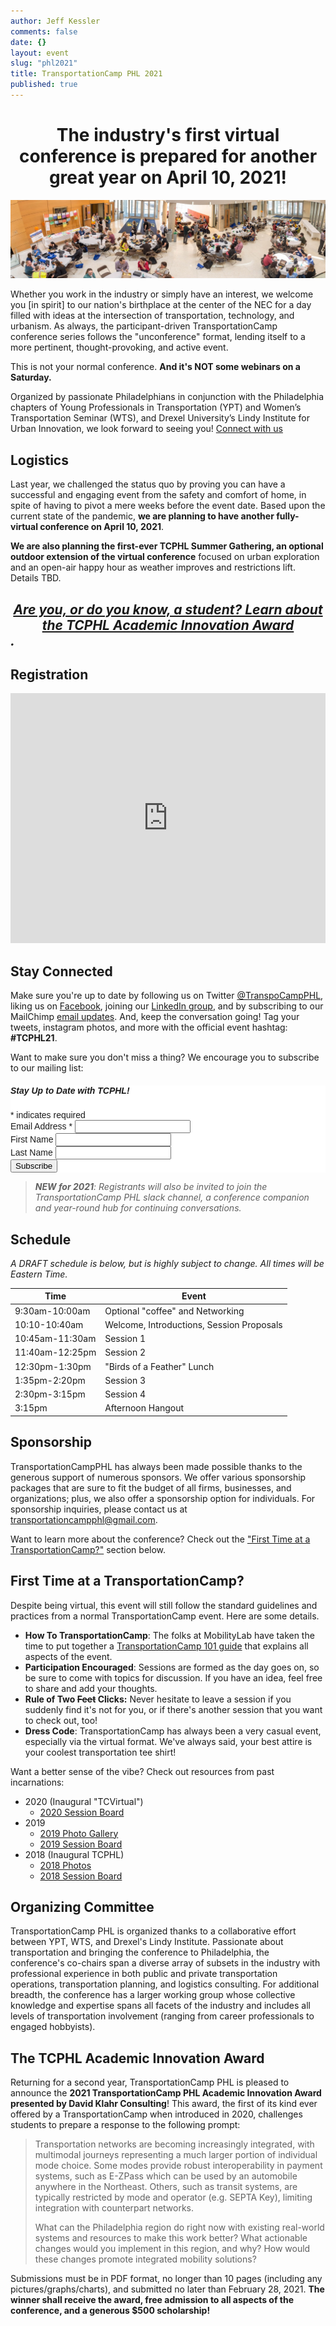 ```yaml
---
author: Jeff Kessler
comments: false
date: {}
layout: event
slug: "phl2021"
title: TransportationCamp PHL 2021
published: true
---
```

<h1><center>The industry's first virtual conference is prepared for another great year on April 10, 2021!</center></h1>

![Scenes from TransportationCamp PHL 2019](/events/phl2018/Scenes%20from%20TCPHL18.jpg)

Whether you work in the industry or simply have an interest, we welcome you [in spirit] to our nation's birthplace at the center of the NEC for a day filled with ideas at the intersection of transportation, technology, and urbanism. As always, the participant-driven TransportationCamp conference series follows the "unconference" format, lending itself to a more pertinent, thought-provoking, and active event.

This is not your normal conference. **And it's NOT some webinars on a Saturday.**

Organized by passionate Philadelphians in conjunction with the Philadelphia chapters of Young Professionals in Transportation (YPT) and Women’s Transportation Seminar (WTS), and Drexel University’s Lindy Institute for Urban Innovation, we look forward to seeing you! [Connect with us](#connect)

## <a name="Logistics"></a> Logistics

Last year, we challenged the status quo by proving you can have a successful and engaging event from the safety and comfort of home, in spite of having to pivot a mere weeks before the event date. Based upon the current state of the pandemic, **we are planning to have another fully-virtual conference on April 10, 2021**.

**We are also planning the first-ever TCPHL Summer Gathering, an optional outdoor extension of the virtual conference** focused on urban exploration and an open-air happy hour as weather improves and restrictions lift. Details TBD.

## *[<center> Are you, or do you know, a student? Learn about the TCPHL Academic Innovation Award</center>](#scholarship).*

## <a name="registration"></a> Registration

<div style="width:100%; text-align:left;"><iframe src="https://eventbrite.com/tickets-external?eid=140603768657&ref=etckt" frameborder="0" height="400" width="100%" vspace="0" hspace="0" marginheight="5" marginwidth="5" scrolling="auto" allowtransparency="true"></iframe></div>


##  <a name="connect"></a> Stay Connected

Make sure you're up to date by following us on Twitter [@TranspoCampPHL](https://twitter.com/TranspoCampPHL), liking us on [Facebook](http://facebook.com/TranspoCamp-PHL), joining our [LinkedIn group](https://www.linkedin.com/groups/8652914/), and by subscribing to our MailChimp [email updates](http://eepurl.com/c8tKwH). And, keep the conversation going! Tag your tweets, instagram photos, and more with the official event hashtag: **#TCPHL21**.


Want to make sure you don't miss a thing? We encourage you to subscribe to our mailing list:

<!-- Begin MailChimp Signup Form -->
<link href="//cdn-images.mailchimp.com/embedcode/classic-10_7.css" rel="stylesheet" type="text/css">
<style type="text/css">
	#mc_embed_signup{background:#fff; clear:left; font:14px Helvetica,Arial,sans-serif; }
	/* Add your own MailChimp form style overrides in your site stylesheet or in this style block.
	   We recommend moving this block and the preceding CSS link to the HEAD of your HTML file. */
</style>
<div id="mc_embed_signup">
<form action="https://transportationcamp.us16.list-manage.com/subscribe/post?u=107afa43a0eb0b24c856a920d&amp;id=2063a25409" method="post" id="mc-embedded-subscribe-form" name="mc-embedded-subscribe-form" class="validate" target="_blank" novalidate>
    <div id="mc_embed_signup_scroll">
	<h5>Stay Up to Date with TCPHL!</h5>
<div class="indicates-required"><span class="asterisk">*</span> indicates required</div>
<div class="mc-field-group">
	<label for="mce-EMAIL">Email Address  <span class="asterisk">*</span>
</label>
	<input type="email" value="" name="EMAIL" class="required email" id="mce-EMAIL">
</div>
<div class="mc-field-group">
	<label for="mce-FNAME">First Name </label>
	<input type="text" value="" name="FNAME" class="" id="mce-FNAME">
</div>
<div class="mc-field-group">
	<label for="mce-LNAME">Last Name </label>
	<input type="text" value="" name="LNAME" class="" id="mce-LNAME">
</div>
	<div id="mce-responses" class="clear">
		<div class="response" id="mce-error-response" style="display:none"></div>
		<div class="response" id="mce-success-response" style="display:none"></div>
	</div>    <!-- real people should not fill this in and expect good things - do not remove this or risk form bot signups-->
    <div style="position: absolute; left: -5000px;" aria-hidden="true"><input type="text" name="b_107afa43a0eb0b24c856a920d_2063a25409" tabindex="-1" value=""></div>
    <div class="clear"><input type="submit" value="Subscribe" name="subscribe" id="mc-embedded-subscribe" class="button"></div>
    </div>
</form>
</div>
<script type='text/javascript' src='//s3.amazonaws.com/downloads.mailchimp.com/js/mc-validate.js'></script><script type='text/javascript'>(function($) {window.fnames = new Array(); window.ftypes = new Array();fnames[0]='EMAIL';ftypes[0]='email';fnames[1]='FNAME';ftypes[1]='text';fnames[2]='LNAME';ftypes[2]='text';}(jQuery));var $mcj = jQuery.noConflict(true);</script>
<!--End mc_embed_signup-->


> ***NEW for 2021**: Registrants will also be invited to join the TransportationCamp PHL slack channel, a conference companion and year-round hub for continuing conversations.*


## <a name="schedule"></a> Schedule

*A DRAFT schedule is below, but is highly subject to change. All times will be Eastern Time.*

| Time | Event |
|------|------|
| 9:30am-10:00am | Optional "coffee" and Networking |
| 10:10-10:40am | Welcome, Introductions, Session Proposals |
| 10:45am-11:30am | Session 1
| 11:40am-12:25pm | Session 2
| 12:30pm-1:30pm | "Birds of a Feather" Lunch
| 1:35pm-2:20pm | Session 3
| 2:30pm-3:15pm | Session 4
| 3:15pm | Afternoon Hangout

## Sponsorship

TransportationCampPHL has always been made possible thanks to the generous support of numerous sponsors. We offer various sponsorship packages that are sure to fit the budget of all firms, businesses, and organizations; plus, we also offer a sponsorship option for individuals. For sponsorship inquiries, please contact us at [transportationcampphl@gmail.com](mailto:transportationcampphl@gmail.com).

Want to learn more about the conference? Check out the ["First Time at a TransportationCamp?"](#firsttime) section below.

## <a name="firsttime"></a> First Time at a TransportationCamp?

Despite being virtual, this event will still follow the standard guidelines and practices from a normal TransportationCamp event. Here are some details.

- **How To TransportationCamp**: The folks at MobilityLab have taken the time to put together a [TransportationCamp 101 guide](http://transportationcamp.org/2011/02/how-transportationcamp-works-the-essential-guide/) that explains all aspects of the event.
- **Participation Encouraged**: Sessions are formed as the day goes on, so be sure to come with topics for discussion. If you have an idea, feel free to share and add your thoughts.
- **Rule of Two <s>Feet</s> Clicks:** Never hesitate to leave a session if you suddenly find it's not for you, or if there's another session that you want to check out, too!
- **Dress Code**: TransportationCamp has always been a very casual event, especially via the virtual format. We've always said, your best attire is your coolest transportation tee shirt!

Want a better sense of the vibe? Check out resources from past incarnations:

- 2020 (Inaugural "TCVirtual")
	- [2020 Session Board](https://bit.ly/tcphl20board)
- 2019
	- [2019 Photo Gallery](https://flic.kr/s/aHsmhQCQbL)
	- [2019 Session Board](https://tinyurl.com/tcphl19board)
- 2018 (Inaugural TCPHL)
	- [2018 Photos](https://flic.kr/s/aHsmhQCQbL)
	- [2018 Session Board](https://docs.google.com/spreadsheets/d/e/2PACX-1vSmc891MrEUuYGkoGbz-4xh_KUo5YVFy4M_eoyKvjtv0GVM2dgBzDDEioXKhmHD_PGFz1jvsELOD9E8/pubhtml?gid=0&single=true)


## Organizing Committee

TransportationCamp PHL is organized thanks to a collaborative effort between YPT, WTS, and Drexel's Lindy Institute. Passionate about transportation and bringing the conference to Philadelphia, the conference's co-chairs span a diverse array of subsets in the industry with professional experience in both public and private transportation operations, transportation planning, and logistics consulting. For additional breadth, the conference has a larger working group whose collective knowledge and expertise spans all facets of the industry and includes all levels of transportation involvement (ranging from career professionals to engaged hobbyists).


## <a name="scholarship"></a> The TCPHL Academic Innovation Award

Returning for a second year, TransportationCamp PHL is pleased to announce the **2021 TransportationCamp PHL Academic Innovation Award presented by David Klahr Consulting**! This award, the first of its kind ever offered by a TransportationCamp when introduced in 2020, challenges students to prepare a response to the following prompt:

> Transportation networks are becoming increasingly integrated, with multimodal journeys representing a much larger portion of individual mode choice. Some modes provide robust interoperability in payment systems, such as E-ZPass which can be used by an automobile anywhere in the Northeast. Others, such as transit systems, are typically restricted by mode and operator (e.g. SEPTA Key), limiting integration with counterpart networks.
> 
> What can the Philadelphia region do right now with existing real-world systems and resources to make this work better?  What actionable changes would you implement in this region, and why? How would these changes promote integrated mobility solutions?

Submissions must be in PDF format, no longer than 10 pages (including any pictures/graphs/charts), and submitted no later than February 28, 2021. **The winner shall receive the award, free admission to all aspects of the conference, and a generous $500 scholarship!**


